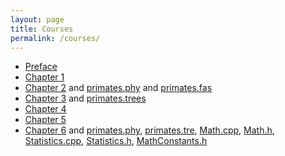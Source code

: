 ```yaml
---
layout: page
title: Courses
permalink: /courses/
---
```



* [Preface](/courses_baby_bayes/preface.pdf)
* [Chapter 1](/courses_baby_bayes/chapter1.pdf)
* [Chapter 2](/courses_baby_bayes/chapter2/) and [primates.phy](/courses_baby_bayes/primates.phy) and [primates.fas](/courses_baby_bayes/primates.fas)
* [Chapter 3](/courses_baby_bayes/chapter3/) and [primates.trees](/courses_baby_bayes/primates.trees)
* [Chapter 4](/courses_baby_bayes/chapter4/)
* [Chapter 5](/courses_baby_bayes/chapter5/)
* [Chapter 6](/courses_baby_bayes/chapter6/) and [primates.phy](/courses_baby_bayes/primates.phy), [primates.tre](/courses_baby_bayes/primates.tre), [Math.cpp](/courses_baby_bayes/Math.cpp), [Math.h](/courses_baby_bayes/Math.h), [Statistics.cpp](/courses_baby_bayes/Statistics.cpp), [Statistics.h](/courses_baby_bayes/Statistics.h), [MathConstants.h](/courses_baby_bayes/MathConstants.h)
